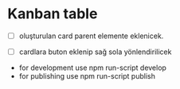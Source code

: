 # Kanban table

- [ ] oluşturulan card parent elemente eklenicek.
- [ ] cardlara buton eklenip sağ sola yönlendirilicek




- for development use npm run-script develop
- for publishing use npm run-script publish
